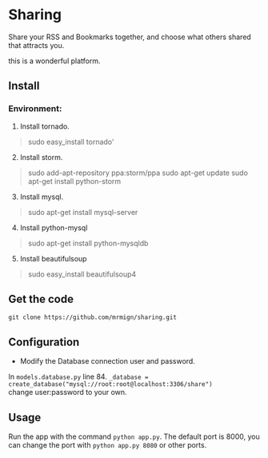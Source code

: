 Sharing
===========

Share your RSS and Bookmarks together, and choose what others shared that attracts you.

this is a wonderful platform.

## Install
### Environment:

1. Install tornado. 
>sudo easy_install tornado'

2. Install storm. 
>sudo add-apt-repository ppa:storm/ppa
sudo apt-get update
sudo apt-get install python-storm 

3. Install mysql.
>sudo apt-get install mysql-server

4. Install python-mysql
>sudo apt-get install python-mysqldb

5. Install beautifulsoup
>sudo easy_install beautifulsoup4

## Get the code

`git clone https://github.com/mrmign/sharing.git`

## Configuration

* Modify the Database connection user and password.

In `models.database.py` line 84.
`_database = create_database("mysql://root:root@localhost:3306/share")`  
change user:password to your own.

## Usage

Run the app with the command `python app.py`.  The default port is 8000, 
you can change the port with `python app.py 8080` or other ports.